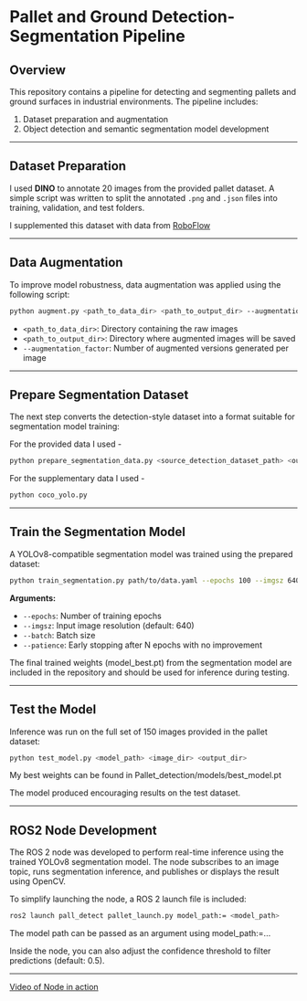 # Pallet and Ground Detection-Segmentation Pipeline

## Overview

This repository contains a pipeline for detecting and segmenting pallets and ground surfaces in industrial environments. The pipeline includes:

1. Dataset preparation and augmentation  
2. Object detection and semantic segmentation model development  

---

## Dataset Preparation

I used **DINO** to annotate 20 images from the provided pallet dataset. A simple script was written to split the annotated `.png` and `.json` files into training, validation, and test folders.

I supplemented this dataset with data from [RoboFlow](https://universe.roboflow.com/david-akhihiero-pvxdr/pallet_and_ground)

---

## Data Augmentation

To improve model robustness, data augmentation was applied using the following script:

```bash
python augment.py <path_to_data_dir> <path_to_output_dir> --augmentation_factor 5
```

- `<path_to_data_dir>`: Directory containing the raw images  
- `<path_to_output_dir>`: Directory where augmented images will be saved  
- `--augmentation_factor`: Number of augmented versions generated per image

---

## Prepare Segmentation Dataset

The next step converts the detection-style dataset into a format suitable for segmentation model training:

For the provided data I used - 
```bash
python prepare_segmentation_data.py <source_detection_dataset_path> <output_segmentation_dataset_path>
```

For the supplementary data I used - 
```bash
python coco_yolo.py
```

---

## Train the Segmentation Model

A YOLOv8-compatible segmentation model was trained using the prepared dataset:

```bash
python train_segmentation.py path/to/data.yaml --epochs 100 --imgsz 640 --batch 4 --patience 15
```

**Arguments:**

- `--epochs`: Number of training epochs  
- `--imgsz`: Input image resolution (default: 640)  
- `--batch`: Batch size  
- `--patience`: Early stopping after N epochs with no improvement  

The final trained weights (model_best.pt) from the segmentation model are included in the repository and should be used for inference during testing.

---

## Test the Model

Inference was run on the full set of 150 images provided in the pallet dataset:

```bash
python test_model.py <model_path> <image_dir> <output_dir>
```

My best weights can be found in Pallet_detection/models/best_model.pt


The model produced encouraging results on the test dataset.

---

## ROS2 Node Development
The ROS 2 node was developed to perform real-time inference using the trained YOLOv8 segmentation model. The node subscribes to an image topic, runs segmentation inference, and publishes or displays the result using OpenCV.

To simplify launching the node, a ROS 2 launch file is included:

```bash
ros2 launch pall_detect pallet_launch.py model_path:= <model_path> 
```
The model path can be passed as an argument using model_path:=...

Inside the node, you can also adjust the confidence threshold to filter predictions (default: 0.5). 


---
[Video of Node in action](https://youtu.be/qFm2ioarY3g)
